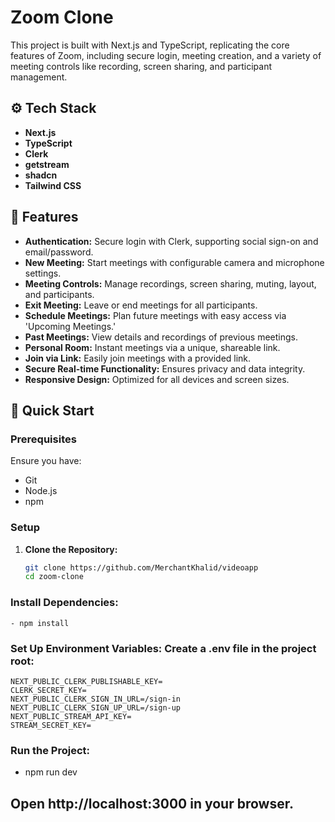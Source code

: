 # Zoom Clone

This project is built with Next.js and TypeScript, replicating the core features of Zoom, including secure login, meeting creation, and a variety of meeting controls like recording, screen sharing, and participant management.

## ⚙️ Tech Stack

- **Next.js**
- **TypeScript**
- **Clerk**
- **getstream**
- **shadcn**
- **Tailwind CSS**

## 🔋 Features

- **Authentication:** Secure login with Clerk, supporting social sign-on and email/password.
- **New Meeting:** Start meetings with configurable camera and microphone settings.
- **Meeting Controls:** Manage recordings, screen sharing, muting, layout, and participants.
- **Exit Meeting:** Leave or end meetings for all participants.
- **Schedule Meetings:** Plan future meetings with easy access via 'Upcoming Meetings.'
- **Past Meetings:** View details and recordings of previous meetings.
- **Personal Room:** Instant meetings via a unique, shareable link.
- **Join via Link:** Easily join meetings with a provided link.
- **Secure Real-time Functionality:** Ensures privacy and data integrity.
- **Responsive Design:** Optimized for all devices and screen sizes.

## 🤸 Quick Start

### Prerequisites

Ensure you have:

- Git
- Node.js
- npm

### Setup

1. **Clone the Repository:**
   ```bash
   git clone https://github.com/MerchantKhalid/videoapp
   cd zoom-clone
   ```

### Install Dependencies:

    - npm install

### Set Up Environment Variables: Create a .env file in the project root:

    NEXT_PUBLIC_CLERK_PUBLISHABLE_KEY=
    CLERK_SECRET_KEY=
    NEXT_PUBLIC_CLERK_SIGN_IN_URL=/sign-in
    NEXT_PUBLIC_CLERK_SIGN_UP_URL=/sign-up
    NEXT_PUBLIC_STREAM_API_KEY=
    STREAM_SECRET_KEY=

### Run the Project:

- npm run dev

## Open http://localhost:3000 in your browser.
